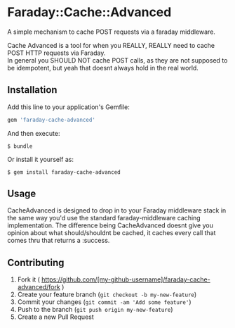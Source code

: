# Faraday::Cache::Advanced

A simple mechanism to cache POST requests via a faraday middleware.

Cache Advanced is a tool for when you REALLY, REALLY need to cache POST HTTP requests via Faraday.  
In general you SHOULD NOT cache POST calls, as they are not supposed to be idempotent, but yeah 
that doesnt always hold in the real world.

## Installation

Add this line to your application's Gemfile:

```ruby
gem 'faraday-cache-advanced'
```

And then execute:

    $ bundle

Or install it yourself as:

    $ gem install faraday-cache-advanced

## Usage

CacheAdvanced is designed to drop in to your Faraday middleware stack in the same way you'd use the standard faraday-middleware caching implementation.  The difference being CacheAdvanced doesnt give you opinion about what should/shouldnt be cached, it caches every call that comes thru that returns a :success.

## Contributing

1. Fork it ( https://github.com/[my-github-username]/faraday-cache-advanced/fork )
2. Create your feature branch (`git checkout -b my-new-feature`)
3. Commit your changes (`git commit -am 'Add some feature'`)
4. Push to the branch (`git push origin my-new-feature`)
5. Create a new Pull Request
